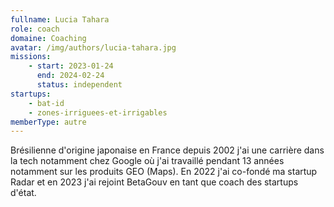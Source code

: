 ```yaml
---
fullname: Lucia Tahara
role: coach
domaine: Coaching
avatar: /img/authors/lucia-tahara.jpg
missions:
    - start: 2023-01-24
      end: 2024-02-24
      status: independent
startups:
    - bat-id
    - zones-irriguees-et-irrigables
memberType: autre
---
```


Brésilienne d'origine japonaise en France depuis 2002 j'ai une carrière dans la tech notamment chez Google où j'ai travaillé pendant 13 années notamment sur les produits GEO (Maps). En 2022 j'ai co-fondé ma startup Radar et en 2023 j'ai rejoint BetaGouv en tant que coach des startups d'état.

